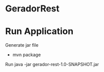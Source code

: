 # GeradorRest

# Run Application 

 Generate jar file
  - mvn package
  
 Run
 java -jar  gerador-rest-1.0-SNAPSHOT.jar
 

